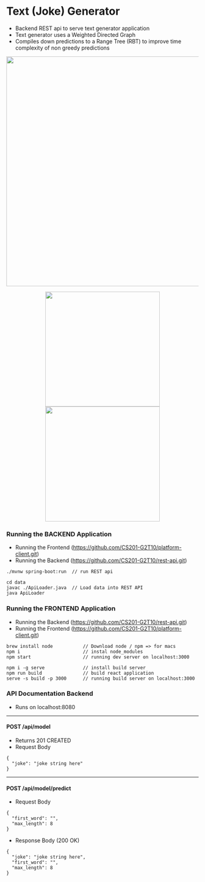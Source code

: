 # Text (Joke) Generator
* Backend REST api to serve text generator application
* Text generator uses a Weighted Directed Graph
* Compiles down predictions to a Range Tree (RBT) to improve time complexity of non greedy predictions

<p align="center">
  <img src="https://imgur.com/fOw9VDh.png" width="600" title="">
</p>
<p align="center">
  <img src="https://imgur.com/b0dxWG5.png" width="300" title="">
  <img src="https://imgur.com/gjx3nRe.png" width="300" title="">
</p>

### Running the BACKEND Application
* Running the Frontend (https://github.com/CS201-G2T10/platform-client.git)
* Running the Backend (https://github.com/CS201-G2T10/rest-api.git)
```
./mvnw spring-boot:run  // run REST api

cd data
javac ./ApiLoader.java  // Load data into REST API
java ApiLoader
```

### Running the FRONTEND Application
* Running the Backend (https://github.com/CS201-G2T10/rest-api.git)
* Running the Frontend (https://github.com/CS201-G2T10/platform-client.git)
```
brew install node           // Download node / npm => for macs
npm i                       // instal node_modules
npm start                   // running dev server on localhost:3000

npm i -g serve              // install build server
npm run build               // build react application
serve -s build -p 3000      // running build server on localhost:3000
```

### API Documentation Backend
* Runs on localhost:8080
---
#### POST /api/model
* Returns 201 CREATED
* Request Body
```
{
  "joke": "joke string here"
}
```
---
#### POST /api/model/predict
* Request Body
```
{
  "first_word": "",
  "max_length": 8
}
```
* Response Body (200 OK)
```
{
  "joke": "joke string here",
  "first_word": "",
  "max_length": 8
}
```